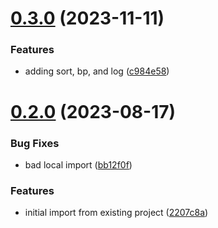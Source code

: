 # [0.3.0](https://github.com/iloveitaly/funcy-pipe/compare/v0.2.0...v0.3.0) (2023-11-11)


### Features

* adding sort, bp, and log ([c984e58](https://github.com/iloveitaly/funcy-pipe/commit/c984e58fee35d4794e0a6363c627763c208e09e1))



# [0.2.0](https://github.com/iloveitaly/funcy-pipe/compare/2207c8ae742c96b24cf23d0d7fe04a3efbb9a952...v0.2.0) (2023-08-17)


### Bug Fixes

* bad local import ([bb12f0f](https://github.com/iloveitaly/funcy-pipe/commit/bb12f0f36c5c6aba2d0eaae916951525a0d56734))


### Features

* initial import from existing project ([2207c8a](https://github.com/iloveitaly/funcy-pipe/commit/2207c8ae742c96b24cf23d0d7fe04a3efbb9a952))




